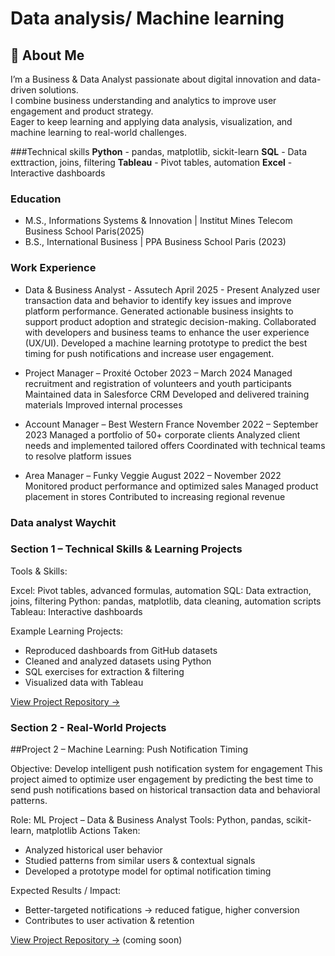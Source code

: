 # Data analysis/ Machine learning

## 👋 About Me
I’m a Business & Data Analyst passionate about digital innovation and data-driven solutions.  
I combine business understanding and analytics to improve user engagement and product strategy.  
Eager to keep learning and applying data analysis, visualization, and machine learning to real-world challenges.


###Technical skills
**Python** - pandas, matplotlib, sickit-learn
**SQL** - Data exttraction, joins, filtering
**Tableau** - Pivot tables, automation
**Excel** - Interactive dashboards

### Education 
- M.S., Informations Systems & Innovation | Institut Mines Telecom Business School Paris(2025)
- B.S., International Business | PPA Business School Paris (2023)


### Work Experience 
- Data & Business Analyst - Assutech
  April 2025 - Present
Analyzed user transaction data and behavior to identify key issues and improve platform performance.
Generated actionable business insights to support product adoption and strategic decision-making.
Collaborated with developers and business teams to enhance the user experience (UX/UI).
Developed a machine learning prototype to predict the best timing for push notifications and increase user engagement.

- Project Manager – Proxité
October 2023 – March 2024
Managed recruitment and registration of volunteers and youth participants
Maintained data in Salesforce CRM
Developed and delivered training materials
Improved internal processes

- Account Manager – Best Western France
November 2022 – September 2023
Managed a portfolio of 50+ corporate clients
Analyzed client needs and implemented tailored offers
Coordinated with technical teams to resolve platform issues

- Area Manager – Funky Veggie
August 2022 – November 2022
Monitored product performance and optimized sales
Managed product placement in stores
Contributed to increasing regional revenue




### Data analyst Waychit 

### Section 1 – Technical Skills & Learning Projects

Tools & Skills:

Excel: Pivot tables, advanced formulas, automation
SQL: Data extraction, joins, filtering
Python: pandas, matplotlib, data cleaning, automation scripts
Tableau: Interactive dashboards

Example Learning Projects:
- Reproduced dashboards from GitHub datasets
- Cleaned and analyzed datasets using Python
- SQL exercises for extraction & filtering
- Visualized data with Tableau


[View Project Repository →](#)




### Section 2 - Real-World Projects


##Project 2 – Machine Learning: Push Notification Timing

Objective: Develop intelligent push notification system for engagement
This project aimed to optimize user engagement by predicting the best time to send push notifications based on historical transaction data and behavioral patterns.

Role: ML Project – Data & Business Analyst
Tools: Python, pandas, scikit-learn, matplotlib
Actions Taken:

- Analyzed historical user behavior
- Studied patterns from similar users & contextual signals
- Developed a prototype model for optimal notification timing
  
Expected Results / Impact:
- Better-targeted notifications → reduced fatigue, higher conversion
- Contributes to user activation & retention


[View Project Repository →](#) (coming soon)


